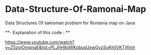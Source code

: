 # Data-Structure-Of-Ramonai-Map
Data Structures Of salesman problem for Romania map on Java 



 **- Explanation of this code : **
 
https://www.youtube.com/watch?v=Z5zojOmpnaE&list=PLJhH8oWKobusUxwGyzSuKhIiVKTjlfmIr
